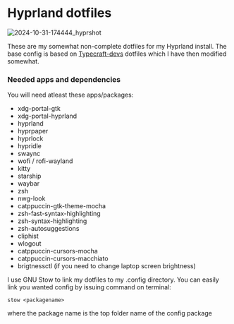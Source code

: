 # Hyprland dotfiles



![2024-10-31-174444_hyprshot](https://github.com/user-attachments/assets/c91015c6-8893-4776-8150-bb4616dc02cc)



These are my somewhat non-complete dotfiles for my Hyprland install. The base config is based on [Typecraft-devs](https://github.com/typecraft-dev/dotfiles) dotfiles
which I have then modified somewhat.


### Needed apps and dependencies

You will need atleast these apps/packages:

- xdg-portal-gtk
- xdg-portal-hyprland
- hyprland
- hyprpaper
- hyprlock
- hypridle
- swaync
- wofi / rofi-wayland
- kitty
- starship
- waybar
- zsh
- nwg-look
- catppuccin-gtk-theme-mocha
- zsh-fast-syntax-highlighting
- zsh-syntax-highlighting
- zsh-autosuggestions
- cliphist
- wlogout
- catppuccin-cursors-mocha
- catppuccin-cursors-macchiato
- brigtnessctl (if you need to change laptop screen brightness)

I use GNU Stow to link my dotfiles to my .config directory. You can easily link you wanted config by issuing command on terminal:

`stow <packagename>`

where the package name is the top folder name of the config package
